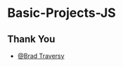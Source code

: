 # Basic-Projects-JS


## Thank You

- [@Brad Traversy](https://github.com/bradtraversy/50projects50days)
